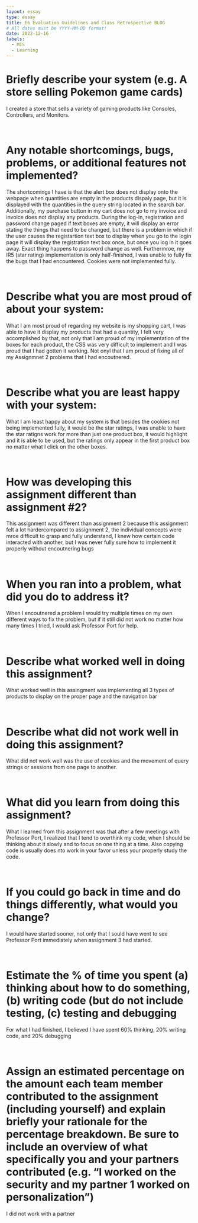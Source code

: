 ```yaml
---
layout: essay
type: essay
title: E6 Evaluation Guidelines and Class Retrospective BLOG
# All dates must be YYYY-MM-DD format!
date: 2022-12-16
labels:
  - MIS
  - Learning
---
```



<h1> Briefly describe your system (e.g. A store selling Pokemon game cards) </h1> 
<p> I created a store that sells a variety of gaming products like Consoles, Controllers, and Monitors.</p>
<br>

<h1>Any notable shortcomings, bugs, problems, or additional features not implemented? </h1> 
<p> The shortcomings I have is that the alert box does not display onto the webpage when quantities are empty in the products dispaly page, but it is displayed with the quantities in the query string located in the search bar. Additionally, my purchase button in my cart does not go to my invoice and invoice does not display any products. During the log-in, registration and password change paged if text boxes are empty, it will display an error stating the things that need to be changed, but there is a problem in which if the user causes the registartion text box to display when you go to the login page it will display the registration text box once, but once you log in it goes away. Exact thing happens to password change as well. Furthermroe, my IR5 (star rating) implementation is only half-finished, I was unable to fully fix the bugs that I had encountered. Cookies were not implemented fully. </p>
<br>

<h1>Describe what you are most proud of about your system: </h1> 
<p> What I am most proud of regarding my website is my shopping cart, I was able to have it display my products that had a quantity, I felt very accomplished by that, not only that I am proud of my implementation of the boxes for each product, the CSS was very difficult to implement and I was proud that I had gotten it working. Not onyl that I am proud of fixing all of my Assignmnet 2 problems that I had encoutnered.</p>
<br>

<h1>Describe what you are least happy with your system: </h1> 
<p> What I am least happy about my system is that besides the cookies not being implemented fully, it would be the star ratings, I was unable to have the star ratigns work for more than just one product box, it would highlight and it is able to be used, but the ratings only appear in the first product box no matter what I click on the other boxes.</p>
<br>

<h1>How was developing this assignment different than assignment #2? </h1> 
<p> This assignment was different than assignment 2 because this assignment felt a lot hardercompared to assignment 2, the individual concepts were mroe difficult to grasp and fully understand, I knew how certain code interacted with another, but I was never fully sure how to implement it properly without encoutnering bugs </p>
<br>

<h1>When you ran into a problem, what did you do to address it? </h1> 
<p> When I encoutnered a problem I would try multiple times on my own different ways to fix the problem, but if it still did not work no matter how many times I tried, I would ask Professor Port for help. </p>
<br>

<h1>Describe what worked well in doing this assignment? </h1> 
<p> What worked well in this assingment was implementing all 3 types of products to display on the proper page and the navigation bar </p>
<br>

<h1>Describe what did not work well in doing this assignment? </h1> 
<p> What did not work well was the use of cookies and the movement of query strings or sessions from one page to another.</p>
<br>

<h1>What did you learn from doing this assignment? </h1> 
 <p> What I learned from this assignment was that after a few meetings with Professor Port, I realized that I tend to overthink my code, when I should be thinking about it slowly and to focus on one thing at a time. Also copying code is usually does nto work in your favor unless your properly study the code. </p>
 <br>
 
<h1>If you could go back in time and do things differently, what would you change? </h1> 
<p> I would have started sooner, not only that I sould have went to see Professor Port immediately when assignment 3 had started. </p>
<br>

<h1>Estimate the % of time you spent (a) thinking about how to do something, (b) writing code (but do not include testing, (c) testing and debugging </h1> 
<p> For what I had finished, I believed I have spent 60% thinking, 20% writing code, and 20% debugging</p>
<br>

<h1> Assign an estimated percentage on the amount each team member contributed to the assignment (including yourself) and explain briefly your rationale for the percentage breakdown. Be sure to include an overview of what specifically you and your partners contributed (e.g. “I worked on the security and my partner 1 worked on personalization”) </h1> 
<p>I did not work with a partner</p>
